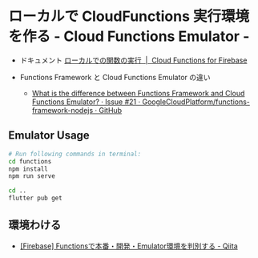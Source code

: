 # ローカルで CloudFunctions 実行環境を作る - Cloud Functions Emulator -
- ドキュメント
[ローカルでの関数の実行 &nbsp;|&nbsp; Cloud Functions for Firebase](https://firebase.google.com/docs/functions/local-emulator?hl=ja)

- Functions Framework と Cloud Functions Emulator の違い
  - [What is the difference between Functions Framework and Cloud Functions Emulator? · Issue #21 · GoogleCloudPlatform/functions-framework-nodejs · GitHub](https://github.com/GoogleCloudPlatform/functions-framework-nodejs/issues/21)

## Emulator Usage


```bash
# Run following commands in terminal:
cd functions
npm install
npm run serve

cd ..
flutter pub get
```

## 環境わける
- [[Firebase] Functionsで本番・開発・Emulator環境を判別する - Qiita](https://qiita.com/kilalabu/items/8a6fe02bd0281fe433f5)
